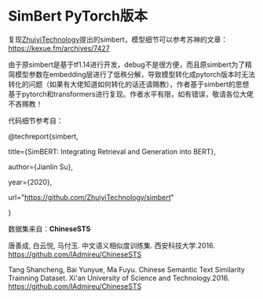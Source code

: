 # SimBert PyTorch版本
复现[ZhuiyiTechnology](https://github.com/ZhuiyiTechnology)提出的simbert，模型细节可以参考苏神的文章：https://kexue.fm/archives/7427

由于原simbert是基于tf1.14进行开发，debug不是很方便，而且原simbert为了精简模型参数在embedding层进行了低秩分解，导致模型转化成pytorch版本时无法转化的问题（如果有大佬知道如何转化的话还请赐教），作者基于simbert的思想基于pytorch和transformers进行复现。作者水平有限，如有错误，敬请各位大佬不吝赐教！

代码细节参考自：

@techreport{simbert,

title={SimBERT: Integrating Retrieval and Generation into BERT},

author={Jianlin Su},

year={2020},

url="https://github.com/ZhuiyiTechnology/simbert"

}

数据集来自：**ChineseSTS**

唐善成, 白云悦, 马付玉. 中文语义相似度训练集. 西安科技大学.2016. https://github.com/IAdmireu/ChineseSTS

Tang Shancheng, Bai Yunyue, Ma Fuyu. Chinese Semantic Text Similarity Trainning Dataset. Xi'an University of Science and Technology.2016. https://github.com/IAdmireu/ChineseSTS

